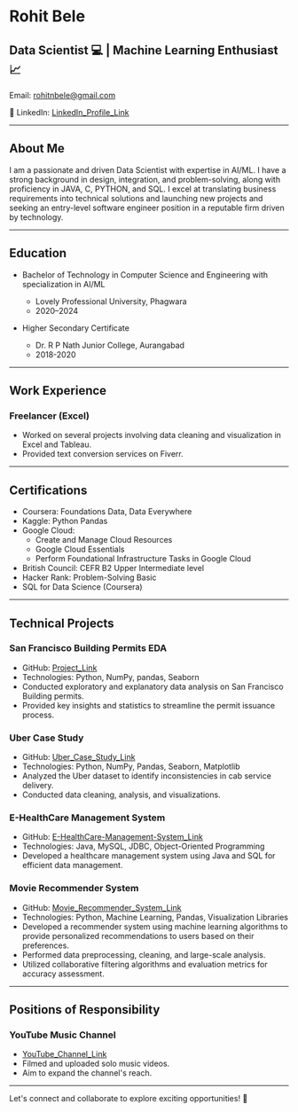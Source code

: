 # Rohit Bele

## Data Scientist :computer: | Machine Learning Enthusiast :chart_with_upwards_trend:

Email: rohitnbele@gmail.com

🔗 LinkedIn: [LinkedIn_Profile_Link](https://www.linkedin.com/in/belerohit/)


---

## About Me

I am a passionate and driven Data Scientist with expertise in AI/ML. I have a strong background in design, integration, and problem-solving, along with proficiency in JAVA, C, PYTHON, and SQL. I excel at translating business requirements into technical solutions and launching new projects and seeking an entry-level software engineer position in a reputable firm driven by technology.

---

## Education

- Bachelor of Technology in Computer Science and Engineering with specialization in AI/ML
  - Lovely Professional University, Phagwara
  - 2020–2024

- Higher Secondary Certificate
  - Dr. R P Nath Junior College, Aurangabad
  - 2018-2020

---

## Work Experience

### Freelancer (Excel)

- Worked on several projects involving data cleaning and visualization in Excel and Tableau.
- Provided text conversion services on Fiverr.

---

## Certifications

- Coursera: Foundations Data, Data Everywhere
- Kaggle: Python Pandas
- Google Cloud:
  - Create and Manage Cloud Resources
  - Google Cloud Essentials
  - Perform Foundational Infrastructure Tasks in Google Cloud
- British Council: CEFR B2 Upper Intermediate level
- Hacker Rank: Problem-Solving Basic
- SQL for Data Science (Coursera)

---

## Technical Projects

### San Francisco Building Permits EDA

- GitHub: [Project_Link](https://github.com/BeleRohit/San-Fransisco-Building-Permits)
- Technologies: Python, NumPy, pandas, Seaborn
- Conducted exploratory and explanatory data analysis on San Francisco Building permits.
- Provided key insights and statistics to streamline the permit issuance process.

### Uber Case Study

- GitHub: [Uber_Case_Study_Link](https://github.com/BeleRohit/UberSupplyDemandGap)
- Technologies: Python, NumPy, Pandas, Seaborn, Matplotlib
- Analyzed the Uber dataset to identify inconsistencies in cab service delivery.
- Conducted data cleaning, analysis, and visualizations.

### E-HealthCare Management System

- GitHub: [E-HealthCare-Management-System_Link](https://github.com/BeleRohit/EHMS-E_Health_Management_System)
- Technologies: Java, MySQL, JDBC, Object-Oriented Programming
- Developed a healthcare management system using Java and SQL for efficient data management.

### Movie Recommender System

- GitHub: [Movie_Recommender_System_Link](https://github.com/BeleRohit/Movie_Reccomendation_System)
- Technologies: Python, Machine Learning, Pandas, Visualization Libraries
- Developed a recommender system using machine learning algorithms to provide personalized recommendations to users based on their preferences.
- Performed data preprocessing, cleaning, and large-scale analysis.
- Utilized collaborative filtering algorithms and evaluation metrics for accuracy assessment.

---

## Positions of Responsibility

### YouTube Music Channel

- [YouTube_Channel_Link](https://www.youtube.com/channel/UC3pJKOr_RCHjo_f2VcVHKbQ)
- Filmed and uploaded solo music videos.
- Aim to expand the channel's reach.



---

Let's connect and collaborate to explore exciting opportunities! :rocket:
